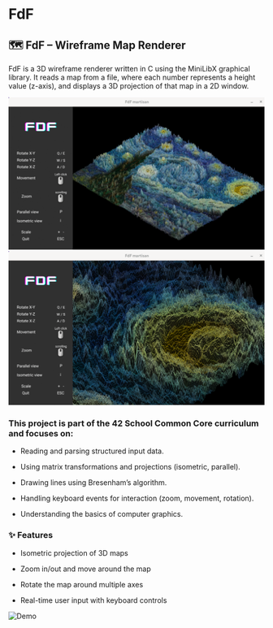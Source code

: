 # FdF

## 🗺️ FdF – Wireframe Map Renderer
FdF is a 3D wireframe renderer written in C using the MiniLibX graphical library. It reads a map from a file, where each number represents a height value (z-axis), and displays a 3D projection of that map in a 2D window.

![Demo](./fdf1.png)
![Demo](./fdf2.png)

### This project is part of the 42 School Common Core curriculum and focuses on:

- Reading and parsing structured input data.

- Using matrix transformations and projections (isometric, parallel).

- Drawing lines using Bresenham’s algorithm.

- Handling keyboard events for interaction (zoom, movement, rotation).

- Understanding the basics of computer graphics.

### ✨ Features
- Isometric projection of 3D maps

- Zoom in/out and move around the map

- Rotate the map around multiple axes

- Real-time user input with keyboard controls

![Demo](./Fdfvideo.gif)
